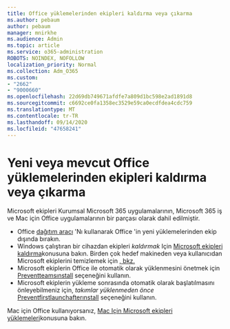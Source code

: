 ```yaml
---
title: Office yüklemelerinden ekipleri kaldırma veya çıkarma
ms.author: pebaum
author: pebaum
manager: mnirkhe
ms.audience: Admin
ms.topic: article
ms.service: o365-administration
ROBOTS: NOINDEX, NOFOLLOW
localization_priority: Normal
ms.collection: Adm_O365
ms.custom:
- "2662"
- "9000660"
ms.openlocfilehash: 22d69db749671afdfe7a809d1bc598e2ad1891d8
ms.sourcegitcommit: c6692ce0fa1358ec3529e59ca0ecdfdea4cdc759
ms.translationtype: MT
ms.contentlocale: tr-TR
ms.lasthandoff: 09/14/2020
ms.locfileid: "47658241"
---
```

# <a name="uninstall-or-exclude-teams-from-new-or-existing-office-installations"></a>Yeni veya mevcut Office yüklemelerinden ekipleri kaldırma veya çıkarma

Microsoft ekipleri Kurumsal Microsoft 365 uygulamalarının, Microsoft 365 iş ve Mac için Office uygulamalarının bir parçası olarak dahil edilmiştir.

- Office [dağıtım aracı](https://docs.microsoft.com/deployoffice/teams-install#how-to-exclude-microsoft-teams-from-new-installations-of-microsoft-365-apps) 'Nı kullanarak Office 'in yeni yüklemelerinden ekip dışında bırakın.
- Windows çalıştıran bir cihazdan ekipleri *kaldırmak* Için [Microsoft ekipleri kaldırma](https://support.office.com/article/3b159754-3c26-4952-abe7-57d27f5f4c81)konusuna bakın. Birden çok hedef makineden veya kullanıcıdan Microsoft ekiplerini temizlemek için [, bkz.](https://docs.microsoft.com/microsoftteams/scripts/powershell-script-teams-deployment-clean-up)
- Microsoft ekiplerin Office ile otomatik olarak yüklenmesini önetmek için [Preventteamsınstall](https://docs.microsoft.com/deployoffice/teams-install#use-group-policy-to-control-the-installation-of-microsoft-teams
) seçeneğini kullanın.
- Microsoft ekiplerin yükleme sonrasında otomatik olarak başlatılmasını önleyebilmeniz için, *takımlar yüklenmeden önce* [Preventfirstlaunchafterınstall](https://docs.microsoft.com/deployoffice/teams-install#use-group-policy-to-prevent-microsoft-teams-from-starting-automatically-after-installation) seçeneğini kullanın.

Mac için Office kullanıyorsanız, [Mac Için Microsoft ekipleri yüklemeleri](https://docs.microsoft.com/deployoffice/teams-install#microsoft-teams-installations-on-a-mac)konusuna bakın.